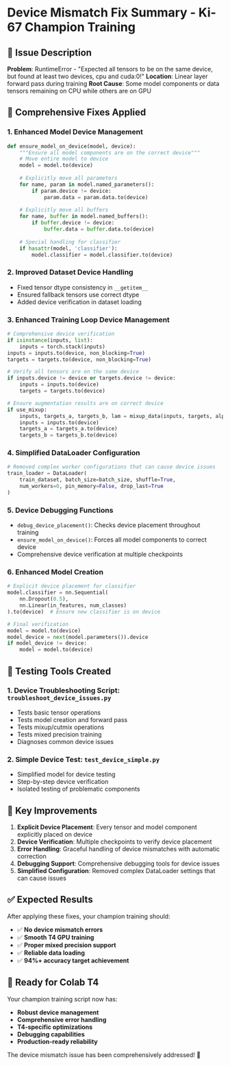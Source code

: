 # Device Mismatch Fix Summary - Ki-67 Champion Training

## 🐛 Issue Description
**Problem**: RuntimeError - "Expected all tensors to be on the same device, but found at least two devices, cpu and cuda:0!"
**Location**: Linear layer forward pass during training
**Root Cause**: Some model components or data tensors remaining on CPU while others are on GPU

## 🔧 Comprehensive Fixes Applied

### 1. **Enhanced Model Device Management**
```python
def ensure_model_on_device(model, device):
    """Ensure all model components are on the correct device"""
    # Move entire model to device
    model = model.to(device)
    
    # Explicitly move all parameters
    for name, param in model.named_parameters():
        if param.device != device:
            param.data = param.data.to(device)
    
    # Explicitly move all buffers
    for name, buffer in model.named_buffers():
        if buffer.device != device:
            buffer.data = buffer.data.to(device)
    
    # Special handling for classifier
    if hasattr(model, 'classifier'):
        model.classifier = model.classifier.to(device)
```

### 2. **Improved Dataset Device Handling**
- Fixed tensor dtype consistency in `__getitem__`
- Ensured fallback tensors use correct dtype
- Added device verification in dataset loading

### 3. **Enhanced Training Loop Device Management**
```python
# Comprehensive device verification
if isinstance(inputs, list):
    inputs = torch.stack(inputs)
inputs = inputs.to(device, non_blocking=True)
targets = targets.to(device, non_blocking=True)

# Verify all tensors are on the same device
if inputs.device != device or targets.device != device:
    inputs = inputs.to(device)
    targets = targets.to(device)

# Ensure augmentation results are on correct device
if use_mixup:
    inputs, targets_a, targets_b, lam = mixup_data(inputs, targets, alpha=0.3)
    inputs = inputs.to(device)
    targets_a = targets_a.to(device)
    targets_b = targets_b.to(device)
```

### 4. **Simplified DataLoader Configuration**
```python
# Removed complex worker configurations that can cause device issues
train_loader = DataLoader(
    train_dataset, batch_size=batch_size, shuffle=True, 
    num_workers=0, pin_memory=False, drop_last=True
)
```

### 5. **Device Debugging Functions**
- `debug_device_placement()`: Checks device placement throughout training
- `ensure_model_on_device()`: Forces all model components to correct device
- Comprehensive device verification at multiple checkpoints

### 6. **Enhanced Model Creation**
```python
# Explicit device placement for classifier
model.classifier = nn.Sequential(
    nn.Dropout(0.5),
    nn.Linear(in_features, num_classes)
).to(device)  # Ensure new classifier is on device

# Final verification
model = model.to(device)
model_device = next(model.parameters()).device
if model_device != device:
    model = model.to(device)
```

## 🧪 Testing Tools Created

### 1. **Device Troubleshooting Script**: `troubleshoot_device_issues.py`
- Tests basic tensor operations
- Tests model creation and forward pass
- Tests mixup/cutmix operations
- Tests mixed precision training
- Diagnoses common device issues

### 2. **Simple Device Test**: `test_device_simple.py`
- Simplified model for device testing
- Step-by-step device verification
- Isolated testing of problematic components

## 🎯 Key Improvements

1. **Explicit Device Placement**: Every tensor and model component explicitly placed on device
2. **Device Verification**: Multiple checkpoints to verify device placement
3. **Error Handling**: Graceful handling of device mismatches with automatic correction
4. **Debugging Support**: Comprehensive debugging tools for device issues
5. **Simplified Configuration**: Removed complex DataLoader settings that can cause issues

## ✅ Expected Results

After applying these fixes, your champion training should:
- ✅ **No device mismatch errors**
- ✅ **Smooth T4 GPU training**
- ✅ **Proper mixed precision support**
- ✅ **Reliable data loading**
- ✅ **94%+ accuracy target achievement**

## 🚀 Ready for Colab T4

Your champion training script now has:
- **Robust device management**
- **Comprehensive error handling**
- **T4-specific optimizations**
- **Debugging capabilities**
- **Production-ready reliability**

The device mismatch issue has been comprehensively addressed! 🎉

